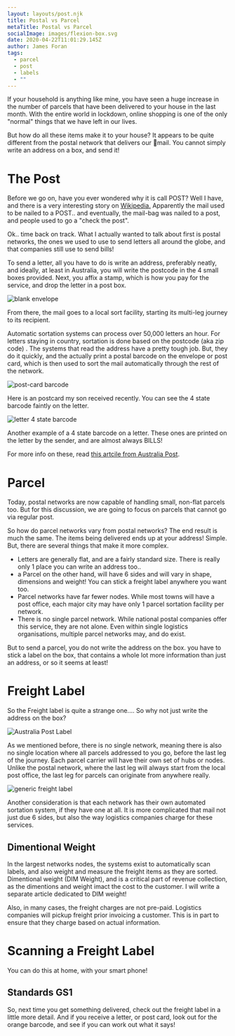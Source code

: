 ```yaml
---
layout: layouts/post.njk
title: Postal vs Parcel
metaTitle: Postal vs Parcel
socialImage: images/flexion-box.svg
date: 2020-04-22T11:01:29.145Z
author: James Foran
tags:
  - parcel
  - post
  - labels
  - ""
---
```

If your household is anything like mine, you have seen a huge increase in the number of parcels that have been delivered to your house in the last month. With the entire world in lockdown, online shopping is one of the only "normal" things that we have left in our lives.

But how do all these items make it to your house? It appears to be quite different from the postal network that delivers our 🐌mail. You cannot simply write an address on a box, and send it!

# The Post

Before we go on, have you ever wondered why it is call POST? Well I have, and there is a very interesting story on [Wikipedia.](https://en.wikipedia.org/wiki/Mail#History) Apparently the mail used to be nailed to a POST.. and eventually, the mail-bag was nailed to a post, and people used to go a "check the post".

Ok.. time back on track. What I actually wanted to talk about first is postal networks, the ones we used to use to send letters all around the globe, and that companies still use to send bills!

To send a letter, all you have to do is write an address, preferably neatly, and ideally, at least in Australia, you will write the postcode in the 4 small boxes provided. Next, you affix a stamp, which is how you pay for the service, and drop the letter in a post box.

![blank envelope](/images/blank_envelope.png)

From there, the mail goes to a local sort facility, starting its multi-leg journey to its recipient.

Automatic sortation systems can process over 50,000 letters an hour. For letters staying in country, sortation is done based on the postcode (aka zip code) . The systems that read the address have a pretty tough job. But, they do it quickly, and the actually print a postal barcode on the envelope or post card, which is then used to sort the mail automatically through the rest of the network.

![post-card barcode](/images/postcard.png)

Here is an postcard my son received recently. You can see the 4 state barcode faintly on the letter.

![letter 4 state barcode](/images/postal_barcode.png)

Another example of a 4 state barcode on a letter. These ones are printed on the letter by the sender, and are almost always BILLS!

For more info on these, read [this artcile from Australia Post](https://auspost.com.au/content/dam/auspost_corp/media/documents/barcoding-fact-sheet-oct14.pdf).

# Parcel

Today, postal networks are now capable of handling small, non-flat parcels too. But for this discussion, we are going to focus on parcels that cannot go via regular post.

So how do parcel networks vary from postal networks? The end result is much the same. The items being delivered ends up at your address! Simple. But, there are several things that make it more complex.

* Letters are generally flat, and are a fairly standard size. There is really only 1 place you can write an address too..
* a Parcel on the other hand, will have 6 sides and will vary in shape, dimensions and weight! You can stick a freight label anywhere you want too.
* Parcel networks have far fewer nodes. While most towns will have a post office, each major city may have only 1 parcel sortation facility per network.
* There is no single parcel network. While national postal companies offer this service, they are not alone. Even within single logistics organisations, multiple parcel networks may, and do exist.

But to send a parcel, you do not write the address on the box. you have to stick a label on the box, that contains a whole lot more information than just an address, or so it seems at least!

# Freight Label

So the Freight label is quite a strange one.... So why not just write the address on the box? 

![Australia Post Label](/images/parcel_label2.png)

As we mentioned before, there is no single network, meaning there is also no single location where all parcels addressed to you go, before the last leg of the journey. Each parcel carrier will have their own set of hubs or nodes. Unlike the postal network, where the last leg will always start from the local post office, the last leg for parcels can originate from anywhere really. 

![generic freight label](/images/parcel_label1.png)

Another consideration is that each network has their own automated sortation system, if they have one at all.  It is more complicated that mail not just due 6 sides, but also the way logistics companies charge for these services.   

## Dimentional Weight

In the largest networks nodes, the systems exist to automatically scan labels, and also weight and measure the freight items as they are sorted. Dimentional weight (DIM Weight), and is a critical part of revenue collection, as the dimentions and weight imact the cost to the customer.  I will write a separate article dedicated to DIM weight!

Also, in many cases, the freight charges are not pre-paid. Logistics companies will pickup freight prior invoicing a customer.  This is in part to ensure that they charge based on actual information.

# Scanning a Freight Label

You can do this at home, with your smart phone! 

## Standards GS1

So, next time you get something delivered, check out the freight label in a little more detail. And if you receive a letter, or post card, look out for the orange barcode, and see if you can work out what it says!